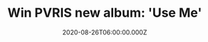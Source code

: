 ---
campaign-uuid: "c-89a46c46-29a4-462d-b6db-6a470b6693ec"
type: "Competition"
category: "Music"
date: "2020-08-26T06:00:00.000Z"
end-date: "2020-10-26T23:59:00.000Z"
disable-form: false
is_promoted: true
has_entry_page: true
title: "Win PVRIS new album: 'Use Me'"
competition-description: "<p>On PVRIS's third studio album, frontwoman, multi-instrumentalist,\
  \ songwriter, and producer Lynn Gunn steps into a new chapter, as she owns her role\
  \ as the group's leader and sole architect. The result is 11 pop conjurations of\
  \ glitchy beat-craft, airy guitars, and spell-binding vocals.</p>\n<p>We are giving\
  \ away a copy of PVRIS new album 'Use Me' to one lucky NME AAA member. Click below\
  \ for a chance to win.</p>\n"
hero-header: "Win PVRIS new album: 'Use Me'"
terms-confirmation: "N/A"
banner-img: "https://assets.expresslyapp.com/asset-011397da-56cb-4cfd-a924-80bdf1dd7799.jpg"
logo-left-href: "aaa.nme.com"
logo-left-image: "https://assets.expresslyapp.com/asset-9794c4f2-cfa4-46d6-9c7d-7a0565c20e34.jpg"
logo-left-title: "NME AAA"
bg-image-hero: "https://assets.expresslyapp.com/asset-b0562381-ff2f-4322-b2d3-840e42954747.jpg"
bg-image-first: "https://assets.expresslyapp.com/asset-bdb1f62e-bf69-45e7-86b2-f194c1fe7961.jpg"
section1-content: "<p>She's long been the creative engine behind her synth-pop band,\
  \ but now Lynn Gunn has stepped out to the front. 'Use Me' is the brand new album\
  \ of PVRIS, a 11-track album of glitchy beat-craft, airy guitars, and spell-binding\
  \ vocals.</p>\n<p>Click below and it could be yours.</p>\n"
entry-title: "Win PVRIS new album: 'Use Me'"
entry-content: "<p>Enter the draw to win PVRIS new album: 'Use Me' by completing the\
  \ form below before 23:59 on the 25th of October 2020.</p>\n"
has-winner: false
prize-description: "PVRIS new album: 'Use Me'"
special-conditions: "Multiple entries are allowed up to one every day."
country-restrictions:
- "GB"
---
